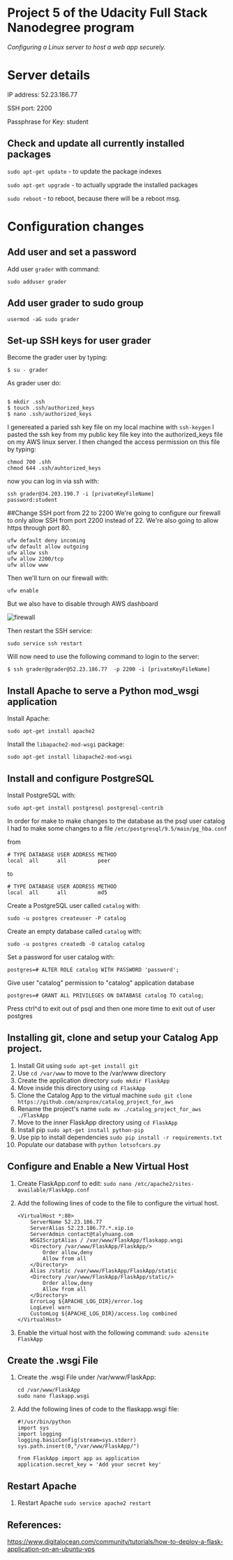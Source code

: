 # Project 5 of the Udacity Full Stack Nanodegree program
_Configuring a Linux server to host a web app securely._

# Server details

IP address: 52.23.186.77

SSH port: 2200

Passphrase for Key: student


## Check and update all currently installed packages

`sudo apt-get update` - to update the package indexes

`sudo apt-get upgrade` - to actually upgrade the installed packages

`sudo reboot` - to reboot, because there will be a reboot msg.


# Configuration changes
## Add user and set a password
Add user `grader` with command:

```
sudo adduser grader
```

## Add user grader to sudo group
```
usermod -aG sudo grader
```

## Set-up SSH keys for user grader
Become the grader user by typing:

```
$ su - grader
```

As grader user do:
```

$ mkdir .ssh
$ touch .ssh/authorized_keys
$ nano .ssh/authorized_keys
```
I genereated a paried ssh key file on my local machine with `ssh-keygen`
I pasted the ssh key from my public key file key into the authorized_keys file on my AWS linux server.
I then changed the access permission on this file by typing:

```
chmod 700 .shh
chmod 644 .ssh/auhtorized_keys
```

now you can log in via ssh with: 

```
ssh grader@34.203.190.7 -i [privateKeyFileName]
password:student
```

##Change SSH port from 22 to 2200
We're going to configure our firewall to only allow SSH from port 2200 instead of 22. We're also going to allow https through port 80.

```
ufw default deny incoming
ufw default allow outgoing
ufw allow ssh
ufw allow 2200/tcp
ufw allow www
```

Then we'll turn on our firewall with:

```
ufw enable
```

But we also have to disable through AWS dashboard

![firewall](https://i.imgur.com/drGwo5v.png)

Then restart the SSH service:

`sudo service ssh restart`

Will now need to use the following command to login to the server:

`$ ssh grader@grader@52.23.186.77  -p 2200 -i [privateKeyFileName]`


## Install Apache to serve a Python mod_wsgi application
Install Apache:

`sudo apt-get install apache2`

Install the `libapache2-mod-wsgi` package:

`sudo apt-get install libapache2-mod-wsgi`

## Install and configure PostgreSQL
Install PostgreSQL with:

`sudo apt-get install postgresql postgresql-contrib`

In order for make to make changes to the database as the psql user catalog I had to make some changes to a file 
`/etc/postgresql/9.5/main/pg_hba.conf`

from

```
# TYPE DATABASE USER ADDRESS METHOD
local  all      all          peer
```
to
```
# TYPE DATABASE USER ADDRESS METHOD
local  all      all          md5
```

Create a PostgreSQL user called `catalog` with:

`sudo -u postgres createuser -P catalog`

Create an empty database called `catalog` with:

`sudo -u postgres createdb -O catalog catalog`

Set a password for user catalog with:

`postgres=# ALTER ROLE catalog WITH PASSWORD 'password';`

Give user "catalog" permission to "catalog" application database

`postgres=# GRANT ALL PRIVILEGES ON DATABASE catalog TO catalog;`

Press ctrl^d to exit out of psql and then one more time to exit out of user postgres

## Installing git, clone and setup your Catalog App project.
1. Install Git using `sudo apt-get install git`
2. Use `cd /var/www` to move to the /var/www directory 
3. Create the application directory `sudo mkdir FlaskApp`
4. Move inside this directory using `cd FlaskApp`
5. Clone the Catalog App to the virtual machine `sudo git clone https://github.com/aznprox/catalog_project_for_aws`
6. Rename the project's name `sudo mv ./catalog_project_for_aws ./FlaskApp`
7. Move to the inner FlaskApp directory using `cd FlaskApp`
8. Install pip `sudo apt-get install python-pip`
9. Use pip to install dependencies `sudo pip install -r requirements.txt`
10. Populate our database with `python lotsofcars.py`

## Configure and Enable a New Virtual Host
1. Create FlaskApp.conf to edit: `sudo nano /etc/apache2/sites-available/FlaskApp.conf`
2. Add the following lines of code to the file to configure the virtual host. 
	
	```
	<VirtualHost *:80>
		ServerName 52.23.186.77
        ServerAlias 52.23.186.77.*.xip.io
		ServerAdmin contact@talyhuang.com
		WSGIScriptAlias / /var/www/FlaskApp/flaskapp.wsgi
		<Directory /var/www/FlaskApp/FlaskApp/>
			Order allow,deny
			Allow from all
		</Directory>
		Alias /static /var/www/FlaskApp/FlaskApp/static
		<Directory /var/www/FlaskApp/FlaskApp/static/>
			Order allow,deny
			Allow from all
		</Directory>
		ErrorLog ${APACHE_LOG_DIR}/error.log
		LogLevel warn
		CustomLog ${APACHE_LOG_DIR}/access.log combined
	</VirtualHost>
	```
3. Enable the virtual host with the following command: `sudo a2ensite FlaskApp`

## Create the .wsgi File
1. Create the .wsgi File under /var/www/FlaskApp: 
	
	```
	cd /var/www/FlaskApp
	sudo nano flaskapp.wsgi 
	```
2. Add the following lines of code to the flaskapp.wsgi file:
	
	```
	#!/usr/bin/python
	import sys
	import logging
	logging.basicConfig(stream=sys.stderr)
	sys.path.insert(0,"/var/www/FlaskApp/")

	from FlaskApp import app as application
	application.secret_key = 'Add your secret key'
	```

## Restart Apache
1. Restart Apache `sudo service apache2 restart `

## References:
https://www.digitalocean.com/community/tutorials/how-to-deploy-a-flask-application-on-an-ubuntu-vps